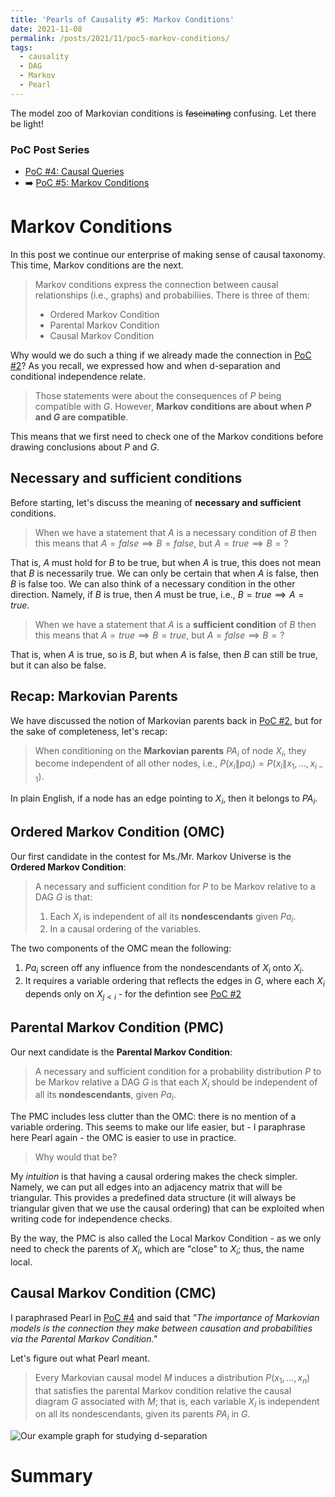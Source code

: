 ```yaml
---
title: 'Pearls of Causality #5: Markov Conditions'
date: 2021-11-08
permalink: /posts/2021/11/poc5-markov-conditions/
tags:
  - causality
  - DAG
  - Markov
  - Pearl
---
```


The model zoo of Markovian conditions is ~~fascinating~~ confusing. Let there be light!

### PoC Post Series
- [PoC #4: Causal Queries](/posts/2021/11/poc4-causal-queries/)
- ➡️ [PoC #5: Markov Conditions](/posts/2021/11/poc5-markov-conditions/)

# Markov Conditions

In this post we continue our enterprise of making sense of causal taxonomy. This time, Markov conditions are the next.

> Markov conditions express the connection between causal relationships (i.e., graphs) and probabiliies.
> There is three of them:
> - Ordered Markov Condition
> - Parental Markov Condition
> - Causal Markov Condition

Why would we do such a thing if we already made the connection in [PoC #2](/posts/2021/10/poc2-markov/)? As you recall, we expressed how and when d-separation and conditional independence relate.

> Those statements were about the consequences of $P$ being compatible with $G$. However, **Markov conditions are about when $P$ and $G$ are compatible**.

This means that we first need to check one of the Markov conditions before drawing conclusions about $P$ and $G$.  

## Necessary and sufficient conditions

Before starting, let's discuss the meaning of **necessary and sufficient** conditions.
> When we have a statement that $A$ is a necessary condition of $B$ then this means that $A =false \implies B = false,$ but $A = true \implies B = ?$

That is, $A$ must hold for $B$ to be true, but when $A$ is true, this does not mean that $B$ is necessarily true. We can only be certain that when $A$ is false, then $B$ is false too. We can also think of a necessary condition in the other direction. Namely, if $B$ is true, then $A$ must be true, i.e., $B=true \implies A = true$.

> When we have a statement that $A$ is a **sufficient condition** of $B$ then this means that $A =true \implies B = true,$ but $A = false \implies B = ?$

That is, when $A$ is true, so is $B$, but when $A$ is false, then $B$ can still be true, but it can also be false. 


## Recap: Markovian Parents

We have discussed the notion of Markovian parents back in  [PoC #2](/posts/2021/10/poc2-markov/), but for the sake of completeness, let's recap:

>When conditioning on the **Markovian parents** $PA_i$ of node $X_i$, they become independent of all other nodes, i.e., $P(x_i\|pa_i)=P(x_i\| x_1, \dots, x_{i-1})$.

In plain English, if a node has an edge pointing to $X_i$, then it belongs to $PA_i$.

## Ordered Markov Condition (OMC)

Our first candidate in the contest for Ms./Mr. Markov Universe is the **Ordered Markov Condition**:

> A necessary and sufficient condition for $P$ to be Markov relative to a DAG $G$ is that:
> 1. Each $X_i$ is independent of all its **nondescendants** given $Pa_i$.
> 2. In a causal ordering of the variables. 


The two components of the OMC mean the following:
1. $Pa_i$ screen off any influence from the nondescendants of $X_i$ onto $X_i$.
2. It requires a variable ordering that reflects the edges in $G$, where each $X_i$ depends only on $X_{j<i}$ - for the defintion see [PoC #2](/posts/2021/10/poc2-markov/)


## Parental Markov Condition (PMC)

Our next candidate is the **Parental Markov Condition**:

> A necessary and sufficient condition for a probability distribution $P$ to be Markov relative a DAG $G$ is that each $X_i$ should be independent of all its **nondescendants**, given $Pa_i$.

The PMC includes less clutter than the OMC: there is no mention of a variable ordering. This seems to make our life easier, but - I paraphrase here Pearl again - the OMC is easier to use in practice.

>Why would that be?

My _intuition_ is that having a causal ordering makes the check simpler. Namely, we can put all edges into an adjacency matrix that will be triangular. This provides a predefined data structure (it will always be triangular given that we use the causal ordering) that can be exploited when writing code for independence checks.

By the way, the PMC is also called the Local Markov Condition - as we only need to check the parents of $X_i$, which are "close" to $X_i$; thus, the name local.

## Causal Markov Condition (CMC)

I paraphrased Pearl in [PoC #4](/posts/2021/11/poc4-causal-queries/) and said that _"The importance of Markovian models is the connection they make between causation and probabilities via the Parental Markov Condition."_

Let's figure out what Pearl meant.

>Every Markovian causal model $M$ induces a distribution $P(x_1 , \dots , x_n )$ that satisfies the
parental Markov condition relative the causal diagram $G$ associated with $M$; that is, each variable $X_i$ is independent on all its nondescendants, given its parents $PA_i$ in $G$.



![Our example graph for studying d-separation](/images/posts/d_sep_ex.svg)




# Summary
